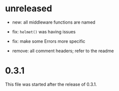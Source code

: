 unreleased
==========

- new: all middleware functions are named

- fix: `helmet()` was having issues
- fix: make some Errors more specific

- remove: all comment headers; refer to the readme

0.3.1
=====

This file was started after the release of 0.3.1.
